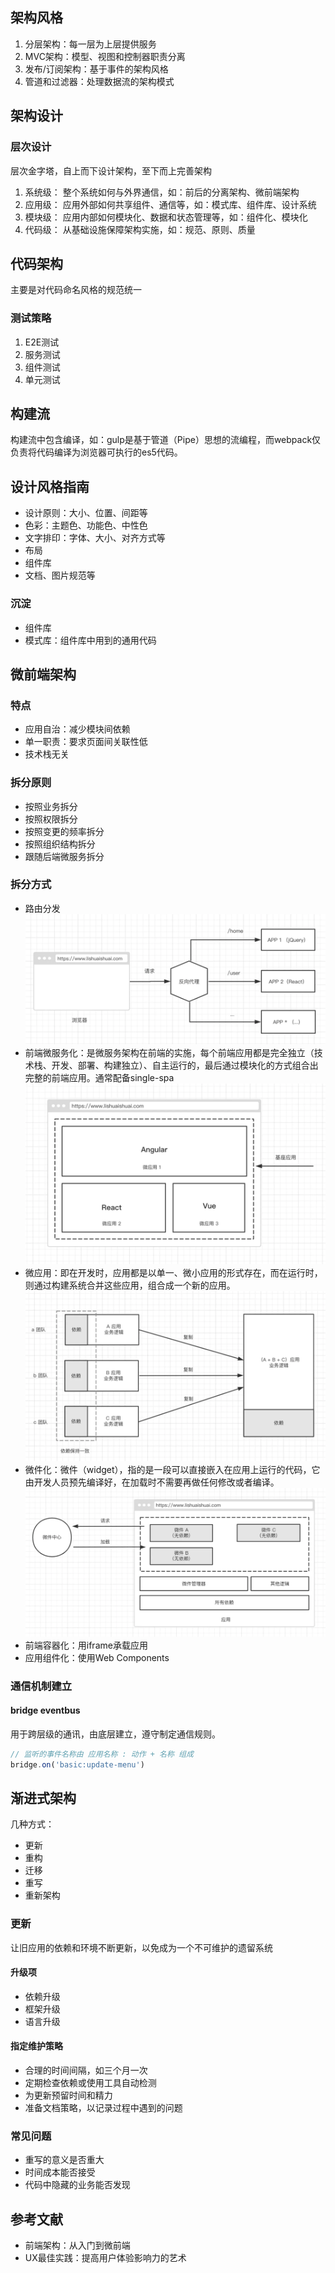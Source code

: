 
## 架构风格

1. 分层架构：每一层为上层提供服务
2. MVC架构：模型、视图和控制器职责分离
3. 发布/订阅架构：基于事件的架构风格
4. 管道和过滤器：处理数据流的架构模式

## 架构设计

### 层次设计

层次金字塔，自上而下设计架构，至下而上完善架构

1. 系统级： 整个系统如何与外界通信，如：前后的分离架构、微前端架构
2. 应用级： 应用外部如何共享组件、通信等，如：模式库、组件库、设计系统
3. 模块级： 应用内部如何模块化、数据和状态管理等，如：组件化、模块化
4. 代码级： 从基础设施保障架构实施，如：规范、原则、质量

## 代码架构

主要是对代码命名风格的规范统一

### 测试策略

1. E2E测试
2. 服务测试
3. 组件测试
4. 单元测试

## 构建流

构建流中包含编译，如：gulp是基于管道（Pipe）思想的流编程，而webpack仅负责将代码编译为浏览器可执行的es5代码。

## 设计风格指南

- 设计原则：大小、位置、间距等
- 色彩：主题色、功能色、中性色
- 文字排印：字体、大小、对齐方式等
- 布局
- 组件库
- 文档、图片规范等

### 沉淀

- 组件库
- 模式库：组件库中用到的通用代码

## 微前端架构

### 特点

- 应用自治：减少模块间依赖
- 单一职责：要求页面间关联性低
- 技术栈无关

### 拆分原则

- 按照业务拆分
- 按照权限拆分
- 按照变更的频率拆分
- 按照组织结构拆分
- 跟随后端微服务拆分

### 拆分方式

- 路由分发
![3d139a6b7a368c0052ae545809eec54d](./image/C17C41FD-B1D1-4564-AE26-EB778E5E52CC.png)
- 前端微服务化：是微服务架构在前端的实施，每个前端应用都是完全独立（技术栈、开发、部署、构建独立）、自主运行的，最后通过模块化的方式组合出完整的前端应用。通常配备single-spa
![bb8d5becf1039cff87a40f9fb52218c9](./image/589D153A-FC29-4E74-98F1-1D00DAA0A8A6.png)
- 微应用：即在开发时，应用都是以单一、微小应用的形式存在，而在运行时，则通过构建系统合并这些应用，组合成一个新的应用。
![3074e591b82169ecbaf2668f42f0f7f5](./image/B910A7E7-60A0-46D9-B15D-40C75DCEF342.png)
- 微件化：微件（widget），指的是一段可以直接嵌入在应用上运行的代码，它由开发人员预先编译好，在加载时不需要再做任何修改或者编译。
![2f9833614f68724088779a1ef9290c6a](./image/90A085BB-0161-40C9-9ACE-17A787B281B9.png)
- 前端容器化：用iframe承载应用
- 应用组件化：使用Web Components


### 通信机制建立

#### bridge eventbus

用于跨层级的通讯，由底层建立，遵守制定通信规则。

```js
// 监听的事件名称由 应用名称 : 动作 + 名称 组成
bridge.on('basic:update-menu')
```

## 渐进式架构

几种方式：

- 更新
- 重构
- 迁移
- 重写
- 重新架构

### 更新

让旧应用的依赖和环境不断更新，以免成为一个不可维护的遗留系统

#### 升级项

- 依赖升级
- 框架升级
- 语言升级

#### 指定维护策略

- 合理的时间间隔，如三个月一次
- 定期检查依赖或使用工具自动检测
- 为更新预留时间和精力
- 准备文档策略，以记录过程中遇到的问题

### 常见问题

- 重写的意义是否重大
- 时间成本能否接受
- 代码中隐藏的业务能否发现
















## 参考文献

- 前端架构：从入门到微前端
- UX最佳实践：提高用户体验影响力的艺术
